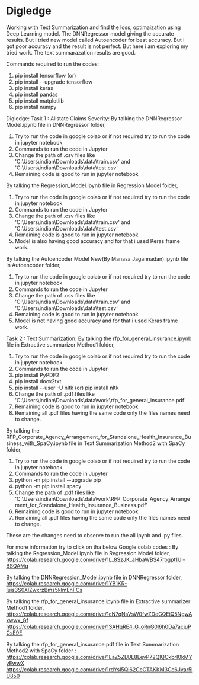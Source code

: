 # Digledge
Working with Text Summarization and find the loss, optimaization using Deep Learning model.
The DNNRegressor model giving the accurate results.
But i tried new model called Autoencoder for best accuracy. But i got poor accuracy and the result is not perfect. But here i am exploring my tried work.
The text summarazation results are good.


Commands required to run the codes:
1. pip install tensorflow (or)
2. pip install --upgrade tensorflow
3. pip install keras
4. pip install pandas
5. pip install matplotlib
6. pip install numpy

Digledge:
Task 1 : Allstate Claims Severity: 
By talking the DNNRegressor Model.ipynb file in DNNRegressor folder, 
1. Try to run the code in google colab or if not required try to run the code in jupyter notebook
2. Commands to run the code in Jupyter
  1. Change the path of .csv files like 'C:\Users\indian\Downloads\data\train.csv' and 'C:\Users\indian\Downloads\data\test.csv'
  2. Remaining code is good to run in jupyter notebook
  
By talking the Regression_Model.ipynb file in Regression Model folder,
1. Try to run the code in google colab or if not required try to run the code in jupyter notebook
2. Commands to run the code in Jupyter
  1. Change the path of .csv files like 'C:\Users\indian\Downloads\data\train.csv' and 'C:\Users\indian\Downloads\data\test.csv'
  2. Remaining code is good to run in jupyter notebook
  3. Model is also having good accuracy and for that i used Keras frame work.
  
By talking the Autoencoder Model New(By Manasa Jagannadan).ipynb file in Autoencoder folder,
1. Try to run the code in google colab or if not required try to run the code in jupyter notebook
2. Commands to run the code in Jupyter
  1. Change the path of .csv files like 'C:\Users\indian\Downloads\data\train.csv' and 'C:\Users\indian\Downloads\data\test.csv'
  2. Remaining code is good to run in jupyter notebook
  3. Model is not having good accuracy and for that i used Keras frame work.
  
Task 2 : Text Summarization: 
By talking the rfp_for_general_insurance.ipynb file in Extractive summarizer Method1 folder,
1. Try to run the code in google colab or if not required try to run the code in jupyter notebook
2. Commands to run the code in Jupyter
  1. pip install PyPDF2
  2. pip install docx2txt
  3. pip install --user -U nltk (or) pip install nltk
  4. Change the path of .pdf files like 'C:\Users\indian\Downloads\data\work\rfp_for_general_insurance.pdf'
  5. Remaining code is good to run in jupyter notebook
  6. Remaining all .pdf files having the same code only the files names need to change.
 
By talking the RFP_Corporate_Agency_Arrangement_for_Standalone_Health_Insurance_Business_with_SpaCy.ipynb file in Text Summarization Method2 with SpaCy folder,
1. Try to run the code in google colab or if not required try to run the code in jupyter notebook
2. Commands to run the code in Jupyter
  1. python -m pip install --upgrade pip
  2. python -m pip install spacy
  3. Change the path of .pdf files like 'C:\Users\indian\Downloads\data\work\RFP_Corporate_Agency_Arrangement_for_Standalone_Health_Insurance_Business.pdf'
  4. Remaining code is good to run in jupyter notebook
  5. Remaining all .pdf files having the same code only the files names need to change.
  
These are the changes need to observe to run the all ipynb and .py files.

For more information try to click on tha below Google colab codes :
By talking the Regression_Model.ipynb file in Regression Model folder,
https://colab.research.google.com/drive/1L_8SzJK_aHbaWBS47rogpt1Ul-BSQAMq

By talking the DNNRegression_Model.ipynb file in DNNRegressor folder,
https://colab.research.google.com/drive/1YB1KR-Iuis3S0XlZwxrzBms5klmEnFCs

By talking the rfp_for_general_insurance.ipynb file in Extractive summarizer Method1 folder,
https://colab.research.google.com/drive/1cN7qNsVsW0fwZDeGQEiQ5NgwAxwwx_Gf
https://colab.research.google.com/drive/1SAHqRE4_G_oRnG0l6h0Da7acjuPCsE9E

By talking the rfp_for_general_insurance.pdf file in Text Summarization Method2 with SpaCy folder :
https://colab.research.google.com/drive/1EaZ5ZLUL8LevP72QlQCkbrI0kMYyEwwX
https://colab.research.google.com/drive/1rdYsI5Qi62CeCTAKKM3Cc6Jyar5lU850
 
  
